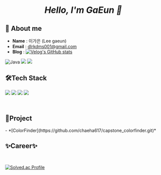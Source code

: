 <div align='center'> <h1><strong><i> Hello, I'm GaEun 🌱 </i></strong></h1></div>

<h2> 👀 About me</h2>

- **Name** : 이가은 (Lee gaeun)
- **Email** : dlrkdms001@gmail.com
- **Blog** : [![Velog's GitHub stats](https://velog-readme-stats.vercel.app/api/badge?name=goring)](https://velog.io/@goring)

![Java](https://img.shields.io/badge/Java-007396.svg?&style=for-the-badge&logo=Java&logoColor=white)
<a href="https://dev-bok.tistory.com/"><img src="https://img.shields.io/badge/Tistory-FF5A4A?style=flat-square&logo=tistory&logoColor=white"/></a>
<a href="https://typoon0820@gmail.com"><img src="https://img.shields.io/badge/gmail-EA4335?style=flat-square&logo=gmail&logoColor=white"/></a>
</br>

<h2 align = "left"> 🛠️Tech Stack</h2>
<p align= "left">
<img src="https://img.shields.io/badge/Java-007396?style=flat-square&logo=Java&logoColor=white"/>
  <img src="https://img.shields.io/badge/Python-3776AB?style=for-the-badge&logo=Python&logoColor=white">
<img src="https://img.shields.io/badge/springboot-6DB33F?style=flat-square&logo=springboot&logoColor=white"/>
<img src="https://img.shields.io/badge/MySQL-4479A1?style=flat-square&logo=MySQL&logoColor=white"/>
</p></br>

<h2 align = "left"> 📂Project</h2>
- *[ColorFinder](https://github.com/chaeha617/capstone_colorfinder.git)*
</br>

<h2 align = "left"> ✨Career✨</h2>
</br>

[![Solved.ac Profile](http://mazassumnida.wtf/api/v2/generate_badge?boj=goring)](https://solved.ac/goring/)
